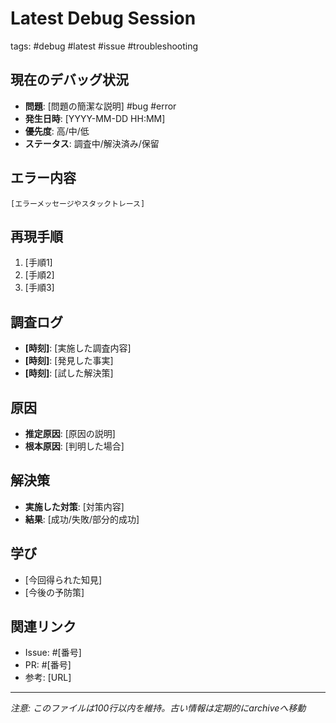 # Latest Debug Session
tags: #debug #latest #issue #troubleshooting

## 現在のデバッグ状況
- **問題**: [問題の簡潔な説明] #bug #error
- **発生日時**: [YYYY-MM-DD HH:MM]
- **優先度**: 高/中/低
- **ステータス**: 調査中/解決済み/保留

## エラー内容
```
[エラーメッセージやスタックトレース]
```

## 再現手順
1. [手順1]
2. [手順2]
3. [手順3]

## 調査ログ
- **[時刻]**: [実施した調査内容]
- **[時刻]**: [発見した事実]
- **[時刻]**: [試した解決策]

## 原因
- **推定原因**: [原因の説明]
- **根本原因**: [判明した場合]

## 解決策
- **実施した対策**: [対策内容]
- **結果**: [成功/失敗/部分的成功]

## 学び
- [今回得られた知見]
- [今後の予防策]

## 関連リンク
- Issue: #[番号]
- PR: #[番号]
- 参考: [URL]

---
*注意: このファイルは100行以内を維持。古い情報は定期的にarchiveへ移動*